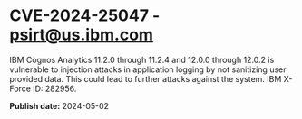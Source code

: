 # CVE-2024-25047 - psirt@us.ibm.com

IBM Cognos Analytics 11.2.0 through 11.2.4 and 12.0.0 through 12.0.2 is vulnerable to injection attacks in application logging by not sanitizing user provided data. This could lead to further attacks against the system.  IBM X-Force ID:  282956.

**Publish date:** 2024-05-02
